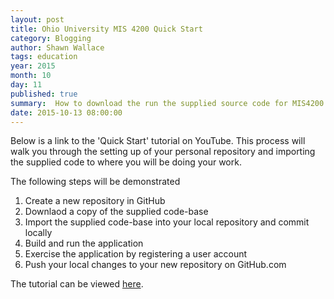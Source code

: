 ```yaml
---
layout: post
title: Ohio University MIS 4200 Quick Start
category: Blogging
author: Shawn Wallace
tags: education
year: 2015
month: 10
day: 11
published: true
summary:  How to download the run the supplied source code for MIS4200
date: 2015-10-13 08:00:00
---
```


Below is a link to the 'Quick Start' tutorial on YouTube. This process will walk you through the setting up of your personal repository and importing the supplied code to where you will be doing your work.

The following steps will be demonstrated

1.  Create a new repository in GitHub
1.  Downlaod a copy of the supplied code-base
1.  Import the supplied code-base into your local repository and commit locally
1.  Build and run the application
1.  Exercise the application by registering a user account
1.  Push your local changes to your new repository on GitHub.com

The tutorial can be viewed [here](https://www.youtube.com/watch?v=X0Va6lopd9c).